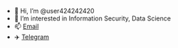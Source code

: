 - 👋 Hi, I’m @user424242420
- 👀 I’m interested in Information Security, Data Science
- 📫 [Email](mailto:w3fxywk2i@mozmail.com)
- ✈️ [Telegram](https://t.me/user424242420)
